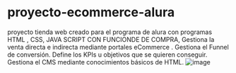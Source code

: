 # proyecto-ecommerce-alura
proyecto  tienda web creado para el programa de alura 
con programas HTML , CSS, JAVA SCRIPT
CON FUNCIONDE DE COMPRA, 
Gestiona la venta directa e indirecta mediante portales eCommerce .
Gestiona el Funnel de conversión.
Define los KPIs u objetivos que se quieren conseguir.
Gestiona el CMS mediante conocimientos básicos de HTML.
![image](https://github.com/Antonio2419/proyecto-ecommerce-alura/assets/122846303/9ae01188-ed39-4b58-8c71-4f3d79414363)
